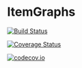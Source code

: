 # ItemGraphs

[![Build Status](https://travis-ci.org/helgee/ItemGraphs.jl.svg?branch=master)](https://travis-ci.org/helgee/ItemGraphs.jl)

[![Coverage Status](https://coveralls.io/repos/helgee/ItemGraphs.jl/badge.svg?branch=master&service=github)](https://coveralls.io/github/helgee/ItemGraphs.jl?branch=master)

[![codecov.io](http://codecov.io/github/helgee/ItemGraphs.jl/coverage.svg?branch=master)](http://codecov.io/github/helgee/ItemGraphs.jl?branch=master)
